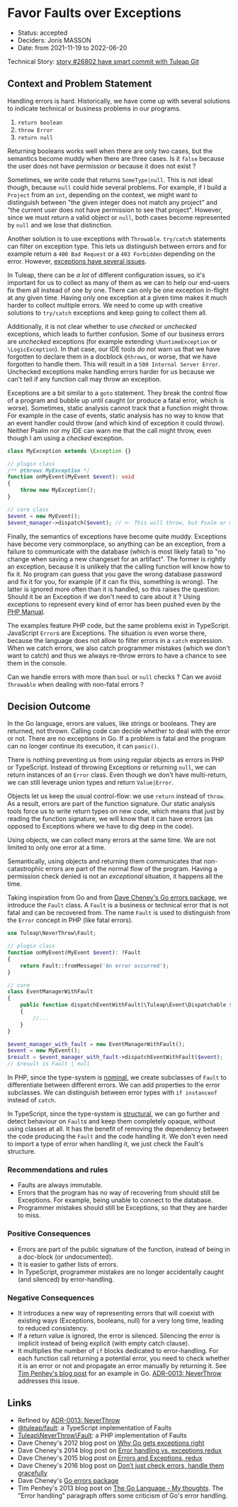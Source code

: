# Favor Faults over Exceptions

* Status: accepted
* Deciders: Joris MASSON
* Date: from 2021-11-19 to 2022-06-20

Technical Story: [story #26802 have smart commit with Tuleap Git][0]

## Context and Problem Statement

Handling errors is hard. Historically, we have come up with several solutions to indicate technical or business problems in our programs.

1. `return boolean`
2. `throw Error`
3. `return null`

Returning booleans works well when there are only two cases, but the semantics become muddy when there are three cases. Is it `false` because the user does not have permission or because it does not exist ?

Sometimes, we write code that returns `SomeType|null`. This is not ideal though, because `null` could hide several problems. For example, if I build a `Project` from an `int`, depending on the context, we might want to distinguish between "the given integer does not match any project" and "the current user does not have permission to see that project". However, since we must return a valid object or `null`, both cases become represented by `null` and we lose that distinction.

Another solution is to use exceptions with `Throwable`. `try/catch` statements can filter on exception type. This lets us distinguish between errors and for example return a `400 Bad Request` or a `403 Forbidden` depending on the error. However, [exceptions have several issues][1].

In Tuleap, there can be _a lot_ of different configuration issues, so it's important for us to collect as many of them as we can to help our end-users fix them all instead of one by one. There can only be one exception in-flight at any given time. Having only one exception at a given time makes it much harder to collect multiple errors. We need to come up with creative solutions to `try/catch` exceptions and keep going to collect them all.

Additionally, it is not clear whether to use _checked_ or _unchecked_ exceptions, which leads to further confusion. Some of our business errors are _unchecked_ exceptions (for example extending `\RuntimeException` or `\LogicException`). In that case, our IDE tools _do not_ warn us that we have forgotten to declare them in a docblock `@throws`, or worse, that we have forgotten to handle them. This will result in a `500 Internal Server Error`. Unchecked exceptions make handling errors harder for us because we can't tell if any function call may throw an exception.

Exceptions are a bit similar to a `goto` statement. They break the control flow of a program and bubble up until caught (or produce a fatal error, which is worse). Sometimes, static analysis cannot track that a function might throw. For example in the case of events, static analysis has no way to know that an event handler could throw (and which kind of exception it could throw). Neither Psalm nor my IDE can warn me that the call might throw, even though I am using a _checked_ exception.

```php
class MyException extends \Exception {}

// plugin class
/** @throws MyException */
function onMyEvent(MyEvent $event): void
{
    throw new MyException();
}

// core class
$event = new MyEvent();
$event_manager->dispatch($event); // <- This will throw, but Psalm or my IDE cannot warn me about it. I can only know by reading the code.
```

Finally, the semantics of exceptions have become quite muddy. Exceptions have become very commonplace, so anything can be an exception, from a failure to communicate with the database (which is most likely fatal) to "no change when saving a new changeset for an artifact". The former is rightly an exception, because it is unlikely that the calling function will know how to fix it. No program can guess that you gave the wrong database password and fix it for you, for example (if it can fix this, something is wrong). The latter is ignored more often than it is handled, so this raises the question: Should it be an Exception if we don't need to care about it ? Using exceptions to represent every kind of error has been pushed even by the [PHP Manual][6].

The examples feature PHP code, but the same problems exist in TypeScript. JavaScript `Error`s are Exceptions. The situation is even worse there, because the language does not allow to filter errors in a `catch` expression. When we catch errors, we also catch programmer mistakes (which we don't want to catch) and thus we always re-throw errors to have a chance to see them in the console.

Can we handle errors with more than `bool` or `null` checks ? Can we avoid `Throwable` when dealing with non-fatal errors ?

## Decision Outcome

In the Go language, errors are values, like strings or booleans. They are returned, not thrown. Calling code can decide whether to deal with the error or not. There are no exceptions in Go. If a problem is fatal and the program can no longer continue its execution, it can `panic()`.

There is nothing preventing us from using regular objects as errors in PHP or TypeScript. Instead of throwing Exceptions or returning `null`, we can return instances of an `Error` class. Even though we don't have multi-return, we can still leverage union types and return `Value|Error`.

Objects let us keep the usual control-flow: we use `return` instead of `throw`. As a result, errors are part of the function signature. Our static analysis tools force us to write return types on new code, which means that just by reading the function signature, we will know that it can have errors (as opposed to Exceptions where we have to dig deep in the code).

Using objects, we can collect many errors at the same time. We are not limited to only one error at a time.

Semantically, using objects and returning them communicates that non-catastrophic errors are part of the normal flow of the program. Having a permission check denied is not an _exceptional_ situation, it happens all the time.

Taking inspiration from Go and from [Dave Cheney's Go errors package][5], we introduce the `Fault` class. A `Fault` is a business or technical error that is not fatal and can be recovered from. The name `Fault` is used to distinguish from the `Error` concept in PHP (like fatal errors).

```php
use Tuleap\NeverThrow\Fault;

// plugin class
function onMyEvent(MyEvent $event): ?Fault
{
    return Fault::fromMessage('An error occurred');
}

// core
class EventManagerWithFault
{
    public function dispatchEventWithFault(\Tuleap\Event\Dispatchable $event): ?Fault
    {
        //...
    }
}

$event_manager_with_fault = new EventManagerWithFault();
$event = new MyEvent();
$result = $event_manager_with_fault->dispatchEventWithFault($event);
// $result is Fault | null
```

In PHP, since the type-system is [nominal][11], we create subclasses of `Fault` to differentiate between different errors. We can add properties to the error subclasses. We can distinguish between error types with `if instanceof` instead of `catch`.

In TypeScript, since the type-system is [structural][12], we can go further and detect behaviour on `Fault`s and keep them completely opaque, without using classes at all. It has the benefit of removing the dependency between the code producing the `Fault` and the code handling it. We don't even need to import a type of error when handling it, we just check the Fault's structure.

### Recommendations and rules

* Faults are always immutable.
* Errors that the program has no way of recovering from should still be Exceptions. For example, being unable to connect to the database.
* Programmer mistakes should still be Exceptions, so that they are harder to miss.

### Positive Consequences

* Errors are part of the public signature of the function, instead of being in a doc-block (or undocumented).
* It is easier to gather lists of errors.
* In TypeScript, programmer mistakes are no longer accidentally caught (and silenced) by error-handling.

### Negative Consequences

* It introduces a new way of representing errors that will coexist with existing ways (Exceptions, booleans, null) for a very long time, leading to reduced consistency.
* If a return value is ignored, the error is silenced. Silencing the error is implicit instead of being explicit (with empty catch clause).
* It multiplies the number of `if` blocks dedicated to error-handling. For each function call returning a potential error, you need to check whether it is an error or not and propagate an error manually by returning it. See [Tim Penhey's blog post][10] for an example in Go. [ADR-0013: NeverThrow][7] addresses this issue.

## Links

* Refined by [ADR-0013: NeverThrow][7]
* [@tuleap/fault][8]: a TypeScript implementation of Faults
* [Tuleap\NeverThrow\Fault][9]: a PHP implementation of Faults
* Dave Cheney's 2012 blog post on [Why Go gets exceptions right][1]
* Dave Cheney's 2014 blog post on [Error handling vs. exceptions redux][2]
* Dave Cheney's 2015 blog post on [Errors and Exceptions, redux][3]
* Dave Cheney's 2016 blog post on [Don’t just check errors, handle them gracefully][4]
* Dave Cheney's [Go errors package][5]
* Tim Penhey's 2013 blog post on [The Go Language - My thoughts][10]. The "Error handling" paragraph offers some criticism of Go's error handling.

[0]: https://tuleap.net/plugins/tracker/?aid=26802
[1]: https://dave.cheney.net/2012/01/18/why-go-gets-exceptions-right
[2]: https://dave.cheney.net/2014/11/04/error-handling-vs-exceptions-redux
[3]: https://dave.cheney.net/2015/01/26/errors-and-exceptions-redux
[4]: https://dave.cheney.net/2016/04/27/dont-just-check-errors-handle-them-gracefully
[5]: https://github.com/pkg/errors
[6]: https://www.php.net/manual/en/language.exceptions.php#language.exceptions.examples
[7]: ./0013-neverthrow.md
[8]: ../lib/frontend/fault/README.md
[9]: ../src/common/NeverThrow/README.md
[10]: http://how-bazaar.blogspot.com/2013/04/the-go-language-my-thoughts.html
[11]: https://en.wikipedia.org/wiki/Nominal_type_system
[12]: https://en.wikipedia.org/wiki/Structural_type_system
